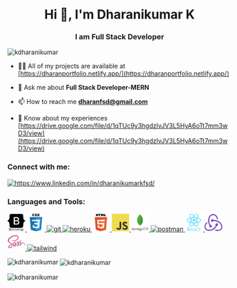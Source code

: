 <h1 align="center">Hi 👋, I'm Dharanikumar K</h1>
<h3 align="center">I am Full Stack Developer</h3>

<p align="left"> <img src="https://komarev.com/ghpvc/?username=kdharanikumar&label=Profile%20views&color=0e75b6&style=flat" alt="kdharanikumar" /> </p>

- 👨‍💻 All of my projects are available at [https://dharanportfolio.netlify.app/](https://dharanportfolio.netlify.app/)

- 💬 Ask me about **Full Stack Developer-MERN**

- 📫 How to reach me **dharanfsd@gmail.com**

- 📄 Know about my experiences [https://drive.google.com/file/d/1qTUc9y3hgdzlvJV3L5HyA6oTt7mm3wD3/view](https://drive.google.com/file/d/1qTUc9y3hgdzlvJV3L5HyA6oTt7mm3wD3/view)

<h3 align="left">Connect with me:</h3>
<p align="left">
<a href="https://linkedin.com/in/https://www.linkedin.com/in/dharanikumarkfsd/" target="blank"><img align="center" src="https://raw.githubusercontent.com/rahuldkjain/github-profile-readme-generator/master/src/images/icons/Social/linked-in-alt.svg" alt="https://www.linkedin.com/in/dharanikumarkfsd/" height="30" width="40" /></a>
</p>

<h3 align="left">Languages and Tools:</h3>
<p align="left"> <a href="https://getbootstrap.com" target="_blank" rel="noreferrer"> <img src="https://raw.githubusercontent.com/devicons/devicon/master/icons/bootstrap/bootstrap-plain-wordmark.svg" alt="bootstrap" width="40" height="40"/> </a> <a href="https://www.w3schools.com/css/" target="_blank" rel="noreferrer"> <img src="https://raw.githubusercontent.com/devicons/devicon/master/icons/css3/css3-original-wordmark.svg" alt="css3" width="40" height="40"/> </a> <a href="https://git-scm.com/" target="_blank" rel="noreferrer"> <img src="https://www.vectorlogo.zone/logos/git-scm/git-scm-icon.svg" alt="git" width="40" height="40"/> </a> <a href="https://heroku.com" target="_blank" rel="noreferrer"> <img src="https://www.vectorlogo.zone/logos/heroku/heroku-icon.svg" alt="heroku" width="40" height="40"/> </a> <a href="https://www.w3.org/html/" target="_blank" rel="noreferrer"> <img src="https://raw.githubusercontent.com/devicons/devicon/master/icons/html5/html5-original-wordmark.svg" alt="html5" width="40" height="40"/> </a> <a href="https://developer.mozilla.org/en-US/docs/Web/JavaScript" target="_blank" rel="noreferrer"> <img src="https://raw.githubusercontent.com/devicons/devicon/master/icons/javascript/javascript-original.svg" alt="javascript" width="40" height="40"/> </a> <a href="https://www.mongodb.com/" target="_blank" rel="noreferrer"> <img src="https://raw.githubusercontent.com/devicons/devicon/master/icons/mongodb/mongodb-original-wordmark.svg" alt="mongodb" width="40" height="40"/> </a> <a href="https://postman.com" target="_blank" rel="noreferrer"> <img src="https://www.vectorlogo.zone/logos/getpostman/getpostman-icon.svg" alt="postman" width="40" height="40"/> </a> <a href="https://reactjs.org/" target="_blank" rel="noreferrer"> <img src="https://raw.githubusercontent.com/devicons/devicon/master/icons/react/react-original-wordmark.svg" alt="react" width="40" height="40"/> </a> <a href="https://redux.js.org" target="_blank" rel="noreferrer"> <img src="https://raw.githubusercontent.com/devicons/devicon/master/icons/redux/redux-original.svg" alt="redux" width="40" height="40"/> </a> <a href="https://sass-lang.com" target="_blank" rel="noreferrer"> <img src="https://raw.githubusercontent.com/devicons/devicon/master/icons/sass/sass-original.svg" alt="sass" width="40" height="40"/> </a> <a href="https://tailwindcss.com/" target="_blank" rel="noreferrer"> <img src="https://www.vectorlogo.zone/logos/tailwindcss/tailwindcss-icon.svg" alt="tailwind" width="40" height="40"/> </a> </p>

<p><img align="left" src="https://github-readme-stats.vercel.app/api/top-langs?username=kdharanikumar&show_icons=true&locale=en&layout=compact" alt="kdharanikumar" /></p>

<p>&nbsp;<img align="center" src="https://github-readme-stats.vercel.app/api?username=kdharanikumar&show_icons=true&locale=en" alt="kdharanikumar" /></p>

<p><img align="center" src="https://github-readme-streak-stats.herokuapp.com/?user=kdharanikumar&" alt="kdharanikumar" /></p>
